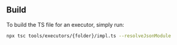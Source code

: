 ## Build

To build the TS file for an executor, simply run:

```bash
npx tsc tools/executors/{folder}/impl.ts --resolveJsonModule
```